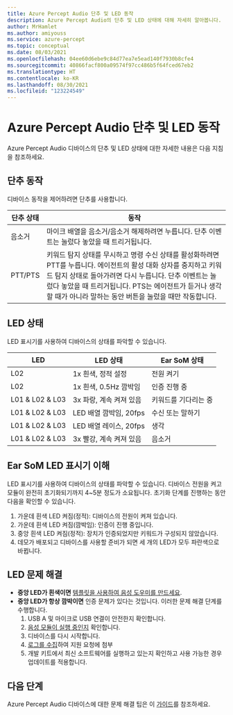```yaml
---
title: Azure Percept Audio 단추 및 LED 동작
description: Azure Percept Audio의 단추 및 LED 상태에 대해 자세히 알아봅니다.
author: MrHamlet
ms.author: amiyouss
ms.service: azure-percept
ms.topic: conceptual
ms.date: 08/03/2021
ms.openlocfilehash: 04ee60d6ebe9c84d77ea7e5ead140f7930b8cfe4
ms.sourcegitcommit: 40866facf800a09574f97cc486b5f64fced67eb2
ms.translationtype: HT
ms.contentlocale: ko-KR
ms.lasthandoff: 08/30/2021
ms.locfileid: "123224549"
---
```

# <a name="azure-percept-audio-button-and-led-states"></a>Azure Percept Audio 단추 및 LED 동작

Azure Percept Audio 디바이스의 단추 및 LED 상태에 대한 자세한 내용은 다음 지침을 참조하세요.

## <a name="button-behavior"></a>단추 동작

디바이스 동작을 제어하려면 단추를 사용합니다.

|단추 상태|동작|
|------------|----------|
|음소거|마이크 배열을 음소거/음소거 해제하려면 누릅니다. 단추 이벤트는 눌렀다 놓았을 때 트리거됩니다.|
|PTT/PTS|키워드 탐지 상태를 무시하고 명령 수신 상태를 활성화하려면 PTT를 누릅니다. 에이전트의 활성 대화 상자를 중지하고 키워드 탐지 상태로 돌아가려면 다시 누릅니다. 단추 이벤트는 눌렀다 놓았을 때 트리거됩니다. PTS는 에이전트가 듣거나 생각할 때가 아니라 말하는 동안 버튼을 눌렀을 때만 작동합니다.|

## <a name="led-states"></a>LED 상태

LED 표시기를 사용하여 디바이스의 상태를 파악할 수 있습니다.

|LED|LED 상태|Ear SoM 상태|
|---|------------|----------------|
|L02|1x 흰색, 정적 설정|전원 켜기 |
|L02|1x 흰색, 0.5Hz 깜박임|인증 진행 중 |
|L01 & L02 & L03|3x 파랑, 계속 켜져 있음|키워드를 기다리는 중|
|L01 & L02 & L03|LED 배열 깜박임, 20fps |수신 또는 말하기|
|L01 & L02 & L03|LED 배열 레이스, 20fps|생각|
|L01 & L02 & L03|3x 빨강, 계속 켜져 있음 |음소거|

## <a name="understanding-ear-som-led-indicators"></a>Ear SoM LED 표시기 이해
LED 표시기를 사용하여 디바이스의 상태를 파악할 수 있습니다. 디바이스 전원을 켜고 모듈이 완전히 초기화되기까지 4~5분 정도가 소요됩니다. 초기화 단계를 진행하는 동안 다음을 확인할 수 있습니다.

1. 가운데 흰색 LED 켜짐(정적): 디바이스의 전원이 켜져 있습니다.
1. 가운데 흰색 LED 켜짐(깜박임): 인증이 진행 중입니다.
1. 중앙 흰색 LED 켜짐(정적): 장치가 인증되었지만 키워드가 구성되지 않았습니다.
1. 데모가 배포되고 디바이스를 사용할 준비가 되면 세 개의 LED가 모두 파란색으로 바뀝니다.


## <a name="troubleshooting-led-issues"></a>LED 문제 해결
- **중앙 LED가 흰색이면** [템플릿을 사용하여 음성 도우미를 만드세요](./tutorial-no-code-speech.md).
- **중앙 LED가 항상 깜박이면** 인증 문제가 있다는 것입니다. 이러한 문제 해결 단계를 수행합니다.
    1. USB A 및 마이크로 USB 연결이 안전한지 확인합니다. 
    1. [음성 모듈이 실행 중인지](./troubleshoot-audio-accessory-speech-module.md#checking-runtime-status-of-the-speech-module) 확인합니다.
    1. 디바이스를 다시 시작합니다.
    1. [로그를 수집](./troubleshoot-audio-accessory-speech-module.md#collecting-speech-module-logs)하여 지원 요청에 첨부
    1. 개발 키트에서 최신 소프트웨어를 실행하고 있는지 확인하고 사용 가능한 경우 업데이트를 적용합니다.

## <a name="next-steps"></a>다음 단계

Azure Percept Audio 디바이스에 대한 문제 해결 팁은 이 [가이드](./troubleshoot-audio-accessory-speech-module.md)를 참조하세요.